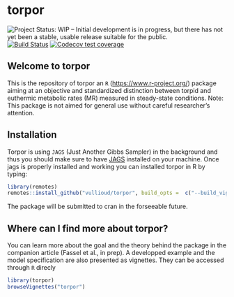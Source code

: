 
<!-- README.md is generated from README.Rmd. Please edit that file -->

# torpor

![Project Status: WIP – Initial development is in progress, but there
has not yet been a stable, usable release suitable for the
public.](https://www.repostatus.org/badges/latest/wip.svg) [![Build
Status](https://travis-ci.org/vullioud/torpor.svg?branch=master)](https://travis-ci.org/vullioud/torpor)
[![Codecov test
coverage](https://codecov.io/gh/vullioud/torpor/branch/master/graph/badge.svg)](https://codecov.io/gh/vullioud/torpor?branch=master)

## Welcome to torpor

This is the repository of torpor an `R` (<https://www.r-project.org/>)
package aiming at an objective and standardized distinction between
torpid and euthermic metabolic rates (MR) measured in steady-state
conditions. Note: This package is not aimed for general use without
careful researcher’s attention.

## Installation

Torpor is using `JAGS` (Just Another Gibbs Sampler) in the background
and thus you should make sure to have
[JAGS](http://mcmc-jags.sourceforge.net) installed on your machine. Once
jags is properly installed and working you can installed torpor in R by
typing:

``` r
library(remotes)
remotes::install_github("vullioud/torpor", build_opts =  c("--build_vignettes"),force=TRUE)
```

The package will be submitted to cran in the forseeable future.

## Where can I find more about torpor?

You can learn more about the goal and the theory behind the package in
the companion article (Fassel et al., in prep). A developped example and
the model specification are also presented as vignettes. They can be
accessed through `R` direcly

``` r
library(torpor)
browseVignettes("torpor")
```
